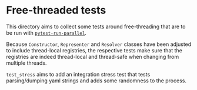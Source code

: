 # Free-threaded tests

This directory aims to collect some tests around free-threading that are
to be run with [`pytest-run-parallel`](https://github.com/Quansight-Labs/pytest-run-parallel).

Because `Constructor`, `Representer` and `Resolver` classes have been
adjusted to include thread-local registries, the respective tests make sure
that the registries are indeed thread-local and thread-safe when changing
from multiple threads.

`test_stress` aims to add an integration stress test that tests parsing/dumping
yaml strings and adds some randomness to the process.

